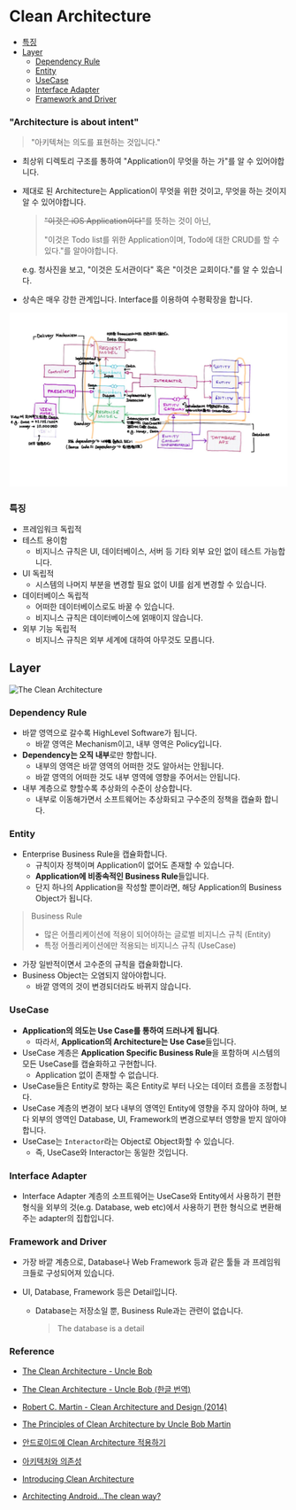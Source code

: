 # Clean Architecture

- [특징](#특징)
- [Layer](#Layer)
  - [Dependency Rule](#Dependency-Rule)
  - [Entity](#Entity)
  - [UseCase](#UseCase)
  - [Interface Adapter](#Interface-Adapter)
  - [Framework and Driver](#Framework-and-Driver)

### "Architecture is about intent" 

> "아키텍쳐는 의도를 표현하는 것입니다."

- 최상위 디렉토리 구조를 통하여 "Application이 무엇을 하는 가"를 알 수 있어야합니다.

- 제대로 된 Architecture는 Application이 무엇을 위한 것이고, 무엇을 하는 것이지 알 수 있어야합니다.

  > ~~"이것은 iOS Application이다"~~를 뜻하는 것이 아닌, 
  >
  > "이것은 Todo list를 위한 Application이며, Todo에 대한 CRUD를 할 수 있다."를 알아야합니다.

  e.g. 청사진을 보고, "이것은 도서관이다" 혹은 "이것은 교회이다."를 알 수 있습니다.

- 상속은 매우 강한 관계입니다. Interface를 이용하여 수평확장을 합니다.

![CleanDevelopment-12](images/CleanDevelopment-12.jpg)

### 특징

- 프레임워크 독립적
- 테스트 용이함
  - 비지니스 규칙은 UI, 데이터베이스, 서버 등 기타 외부 요인 없이 테스트 가능합니다.
- UI 독립적
  - 시스템의 나머지 부분을 변경할 필요 없이 UI를 쉽게 변경할 수 있습니다.
- 데이터베이스 독립적
  - 어떠한 데이터베이스로도 바꿀 수 있습니다.
  - 비지니스 규칙은 데이터베이스에 얽매이지 않습니다.
- 외부 기능 독립적
  - 비지니스 규칙은 외부 세계에 대하여 아무것도 모릅니다.


## Layer

![The Clean Architecture](https://blog.cleancoder.com/uncle-bob/images/2012-08-13-the-clean-architecture/CleanArchitecture.jpg)

### Dependency Rule

- 바깥 영역으로 갈수록 HighLevel Software가 됩니다.
  - 바깥 영역은 Mechanism이고, 내부 영역은 Policy입니다.
- **Dependency는 오직 내부**로만 향합니다.
  - 내부의 영역은 바깥 영역의 어떠한 것도 알아서는 안됩니다.
  - 바깥 영역의 어떠한 것도 내부 영역에 영향을 주어서는 안됩니다.
- 내부 계층으로 향할수록 추상화의 수준이 상승합니다.
  - 내부로 이동해가면서 소프트웨어는 추상화되고 구수준의 정책을 캡슐화 합니다.

### Entity

- Enterprise Business Rule을 캡슐화합니다.
  - 규칙이자 정책이며 Application이 없어도 존재할 수 있습니다.
  - **Application에 비종속적인 Business Rule**들입니다.
  - 단지 하나의 Application을 작성할 뿐이라면, 해당 Application의 Business Object가 됩니다.

> Business Rule
>
> - 많은 어플리케이션에 적용이 되어야하는 글로벌 비지니스 규칙 (Entity)
> - 특정 어플리케이션에만 적용되는 비지니스 규칙 (UseCase)

- 가장 일반적이면서 고수준의 규칙을 캡슐화합니다.
- Business Object는 오염되지 않아야합니다.
  - 바깥 영역의 것이 변경되더라도 바뀌지 않습니다.

### UseCase

- **Application의 의도는 Use Case를 통하여 드러나게 됩니다**.
  - 따라서, **Application의 Architecture는 Use Case**들입니다. 
- UseCase 계층은 **Application Specific Business Rule**을 포함하며 시스템의 모든 UseCase를 캡슐화하고 구현합니다.
  - Application 없이 존재할 수 없습니다.
- UseCase들은 Entity로 향하는 혹은 Entity로 부터 나오는 데이터 흐름을 조정합니다.
- UseCase 계층의 변경이 보다 내부의 영역인 Entity에 영향을 주지 않아야 하며, 보다 외부의 영역인 Database, UI, Framework의 변경으로부터 영향을 받지 않아야합니다.
- UseCase는 `Interactor`라는 Object로 Object화할 수 있습니다.
  - 즉, UseCase와 Interactor는 동일한 것입니다.

### Interface Adapter

- Interface Adapter 계층의 소프트웨어는 UseCase와 Entity에서 사용하기 편한 형식을 외부의 것(e.g. Database, web etc)에서 사용하기 편한 형식으로 변환해주는 adapter의 집합입니다. 

### Framework and Driver

- 가장 바깥 계층으로, Database나 Web Framework 등과 같은 툴들 과 프레임워크들로 구성되어져 있습니다.

- UI, Database, Framework 등은 Detail입니다.
  - Database는 저장소일 뿐, Business Rule과는 관련이 없습니다. 

    > The database is a detail

### Reference

- [The Clean Architecture - Uncle Bob](https://blog.cleancoder.com/uncle-bob/2012/08/13/the-clean-architecture.html)
- [The Clean Architecture - Uncle Bob (한글 번역)](https://blog.coderifleman.com/2017/12/18/the-clean-architecture/?utm_medium=social&utm_source=gaerae.com&utm_campaign=개발자스럽다)
- [Robert C. Martin - Clean Architecture and Design (2014)](https://amara.org/ko/videos/0AtjY87egE3m/url/1216370/?tab=video)
- [The Principles of Clean Architecture by Uncle Bob Martin](https://www.youtube.com/watch?v=o_TH-Y78tt4&t=1113s)

- [안드로이드에 Clean Architecture 적용하기](https://academy.realm.io/kr/posts/clean-architecture-in-android/)
- [아키텍처와 의존성](https://blog.appkr.dev/learn-n-think/clean-architecture-and-dependency/)
- [Introducing Clean Architecture](https://www.slideshare.net/rocboronat/introducing-clean-architecture-61200981?from_action=save)
- [Architecting Android...The clean way?](https://fernandocejas.com/2014/09/03/architecting-android-the-clean-way/)
